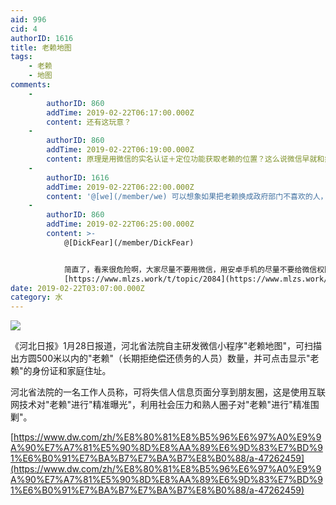 ```yaml
---
aid: 996
cid: 4
authorID: 1616
title: 老赖地图
tags:
    - 老赖
    - 地图
comments:
    -
        authorID: 860
        addTime: 2019-02-22T06:17:00.000Z
        content: 还有这玩意？
    -
        authorID: 860
        addTime: 2019-02-22T06:19:00.000Z
        content: 原理是用微信的实名认证＋定位功能获取老赖的位置？这么说微信早就和症腐合作了。
    -
        authorID: 1616
        addTime: 2019-02-22T06:22:00.000Z
        content: '@[we](/member/we) 可以想象如果把老赖换成政府部门不喜欢的人，那就更有意思了。'
    -
        authorID: 860
        addTime: 2019-02-22T06:25:00.000Z
        content: >-
            @[DickFear](/member/DickFear)


            简直了，看来很危险啊，大家尽量不要用微信，用安卓手机的尽量不要给微信权限，详细方法看这里：
            [https://www.mlzs.work/t/topic/2084](https://www.mlzs.work/t/topic/2084)
date: 2019-02-22T03:07:00.000Z
category: 水
---
```


![](https://www.wangbase.com/blogimg/asset/201902/bg2019021515.jpg)

《河北日报》1月28日报道，河北省法院自主研发微信小程序"老赖地图"，可扫描出方圆500米以内的"老赖"（长期拒绝偿还债务的人员）数量，并可点击显示"老赖"的身份证和家庭住址。

河北省法院的一名工作人员称，可将失信人信息页面分享到朋友圈，这是使用互联网技术对"老赖"进行"精准曝光"，利用社会压力和熟人圈子对"老赖"进行"精准围剿"。

[https://www.dw.com/zh/%E8%80%81%E8%B5%96%E6%97%A0%E9%9A%90%E7%A7%81%E5%90%8D%E8%AA%89%E6%9D%83%E7%BD%91%E6%B0%91%E7%BA%B7%E7%BA%B7%E8%B0%88/a-47262459](https://www.dw.com/zh/%E8%80%81%E8%B5%96%E6%97%A0%E9%9A%90%E7%A7%81%E5%90%8D%E8%AA%89%E6%9D%83%E7%BD%91%E6%B0%91%E7%BA%B7%E7%BA%B7%E8%B0%88/a-47262459)
